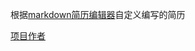 根据[markdown简历编辑器](https://resume.mdnice.com/)自定义编写的简历

[项目作者](https://github.com/mdnice/markdown-resume)
